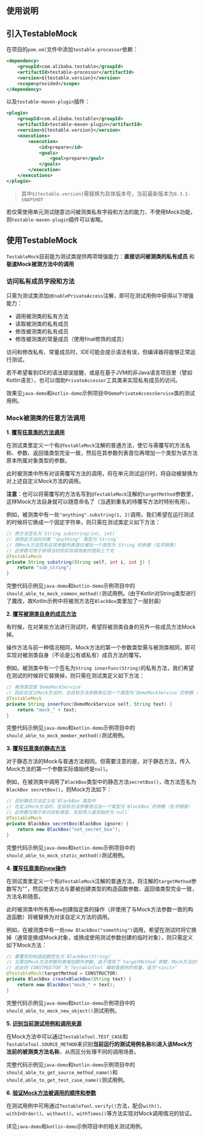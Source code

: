 使用说明
---

## 引入TestableMock

在项目的`pom.xml`文件中添加`testable-processor`依赖：

```xml
<dependency>
    <groupId>com.alibaba.testable</groupId>
    <artifactId>testable-processor</artifactId>
    <version>${testable.version}</version>
    <scope>provided</scope>
</dependency>
```

以及`testable-maven-plugin`插件：

```xml
<plugin>
    <groupId>com.alibaba.testable</groupId>
    <artifactId>testable-maven-plugin</artifactId>
    <version>${testable.version}</version>
    <executions>
        <execution>
            <id>prepare</id>
            <goals>
                <goal>prepare</goal>
            </goals>
        </execution>
    </executions>
</plugin>
```

> 其中`${testable.version}`需替换为具体版本号，当前最新版本为`0.3.1-SNAPSHOT`

若仅需使用单元测试随意访问被测类私有字段和方法的能力，不使用Mock功能，则`testable-maven-plugin`插件可以省略。

## 使用TestableMock

`TestableMock`目前能为测试类提供两项增强能力：__直接访问被测类的私有成员__ 和 __极速Mock被测方法中的调用__

### 访问私有成员字段和方法

只需为测试类添加`@EnablePrivateAccess`注解，即可在测试用例中获得以下增强能力：

- 调用被测类的私有方法
- 读取被测类的私有成员
- 修改被测类的私有成员
- 修改被测类的常量成员（使用final修饰的成员）

访问和修改私有、常量成员时，IDE可能会提示语法有误，但编译器将能够正常运行测试。

若不希望看到IDE的语法错误提醒，或是在基于JVM的非Java语言项目里（譬如Kotlin语言），也可以借助`PrivateAccessor`工具类来实现私有成员的访问。

效果见`java-demo`和`kotlin-demo`示例项目中`DemoPrivateAccessService`类的测试用例。

### Mock被测类的任意方法调用

**1. <u>覆写任意类的方法调用</u>**

在测试类里定义一个有`@TestableMock`注解的普通方法，使它与需覆写的方法名称、参数、返回值类型完全一致，然后在其参数列表首位再增加一个类型为该方法原本所属对象类型的参数。

此时被测类中所有对该需覆写方法的调用，将在单元测试运行时，将自动被替换为对上述自定义Mock方法的调用。

**注意**：也可以将需覆写的方法名写到`@TestableMock`注解的`targetMethod`参数里，这样Mock方法自身就可以随意命名了（当遇到重名的待覆写方法时特别有用）。

例如，被测类中有一处`"anything".substring(1, 2)`调用，我们希望在运行测试的时候将它换成一个固定字符串，则只需在测试类定义如下方法：

```java
// 原方法签名为`String substring(int, int)`
// 调用此方法的对象`"anything"`类型为`String`
// 则Mock方法签名在其参数列表首位增加一个类型为`String`的参数（名字随意）
// 此参数可用于获得当时的实际调用者的值和上下文
@TestableMock
private String substring(String self, int i, int j) {
    return "sub_string";
}
```

完整代码示例见`java-demo`和`kotlin-demo`示例项目中的`should_able_to_mock_common_method()`测试用例。(由于Kotlin对String类型进行了魔改，故Kotlin示例中将被测方法在`BlackBox`类里加了一层封装)

**2. <u>覆写被测类自身的成员方法</u>**

有时候，在对某些方法进行测试时，希望将被测类自身的另外一些成员方法Mock掉。

操作方法与前一种情况相同，Mock方法的第一个参数类型需与被测类相同，即可实现对被测类自身（不论是公有或私有）成员方法的覆写。

例如，被测类中有一个签名为`String innerFunc(String)`的私有方法，我们希望在测试的时候将它替换掉，则只需在测试类定义如下方法：

```java
// 被测类型是`DemoMockService`
// 因此在定义Mock方法时，在目标方法参数首位加一个类型为`DemoMockService`的参数（名字随意）
@TestableMock
private String innerFunc(DemoMockService self, String text) {
    return "mock_" + text;
}
```

完整代码示例见`java-demo`和`kotlin-demo`示例项目中的`should_able_to_mock_member_method()`测试用例。

**3. <u>覆写任意类的静态方法</u>**

对于静态方法的Mock与普通方法相同。但需要注意的是，对于静态方法，传入Mock方法的第一个参数实际值始终是`null`。

例如，在被测类中调用了`BlackBox`类型中的静态方法`secretBox()`，改方法签名为`BlackBox secretBox()`，则Mock方法如下：

```java
// 目标静态方法定义在`BlackBox`类型中
// 在定义Mock方法时，在目标方法参数首位加一个类型为`BlackBox`的参数（名字随意）
// 此参数仅用于标识目标类型，实际传入值将始终为`null`
@TestableMock
private BlackBox secretBox(BlackBox ignore) {
    return new BlackBox("not_secret_box");
}
```

完整代码示例见`java-demo`和`kotlin-demo`示例项目中的`should_able_to_mock_static_method()`测试用例。

**4. <u>覆写任意类的new操作</u>**

在测试类里定义一个有`@TestableMock`注解的普通方法，将注解的`targetMethod`参数写为"<init>"，然后使该方法与要被创建类型的构造函数参数、返回值类型完全一致，方法名称随意。

此时被测类中所有用`new`创建指定类的操作（并使用了与Mock方法参数一致的构造函数）将被替换为对该自定义方法的调用。

例如，在被测类中有一处`new BlackBox("something")`调用，希望在测试时将它换掉（通常是换成Mock对象，或换成使用测试参数创建的临时对象），则只需定义如下Mock方法：

```java
// 要覆写的构造函数签名为`BlackBox(String)`
// 无需在Mock方法参数列表增加额外参数，由于使用了`targetMethod`参数，Mock方法的名称随意起
// 此处的`CONSTRUCTOR`为`TestableTool`辅助类提供的常量，值为"<init>"
@TestableMock(targetMethod = CONSTRUCTOR)
private BlackBox createBlackBox(String text) {
    return new BlackBox("mock_" + text);
}
```

完整代码示例见`java-demo`和`kotlin-demo`示例项目中的`should_able_to_mock_new_object()`测试用例。

**5. <u>识别当前测试用例和调用来源</u>**

在Mock方法中可以通过`TestableTool.TEST_CASE`和`TestableTool.SOURCE_METHOD`来识别**当前运行的测试用例名称**和**进入该Mock方法前的被测类方法名称**，从而区分处理不同的调用场景。

完整代码示例见`java-demo`和`kotlin-demo`示例项目中的`should_able_to_get_source_method_name()`和`should_able_to_get_test_case_name()`测试用例。

**6. <u>验证Mock方法被调用的顺序和参数</u>**

在测试用例中可用通过`TestableTool.verify()`方法，配合`with()`、`withInOrder()`、`without()`、`withTimes()`等方法实现对Mock调用情况的验证。

详见`java-demo`和`kotlin-demo`示例项目中的相关测试用例。


